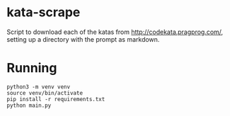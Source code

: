 # kata-scrape #

Script to download each of the katas from http://codekata.pragprog.com/,
setting up a directory with the prompt as markdown.

# Running #
```
python3 -m venv venv
source venv/bin/activate
pip install -r requirements.txt
python main.py
```
